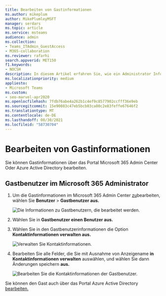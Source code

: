 ```yaml
---
title: Bearbeiten von Gastinformationen
ms.author: mikeplum
author: MikePlumleyMSFT
manager: serdars
ms.topic: article
ms.service: msteams
audience: admin
ms.collection:
- Teams_ITAdmin_GuestAccess
- M365-collaboration
ms.reviewer: rafarhi
search.appverid: MET150
f1.keywords:
- NOCSH
description: In diesem Artikel erfahren Sie, wie ein Administrator Informationen zu Gästen im Azure Active Directory kann.
ms.localizationpriority: medium
appliesto:
- Microsoft Teams
ms.custom:
- seo-marvel-apr2020
ms.openlocfilehash: 7fdb76abe4a262b1c4ef9c8577902ccfff36e9eb
ms.sourcegitcommit: 15e90083c47eb5bcb03ca80c2e83feffe67646f2
ms.translationtype: MT
ms.contentlocale: de-DE
ms.lasthandoff: 08/30/2021
ms.locfileid: "58730704"
---
```

# <a name="edit-guest-information"></a>Bearbeiten von Gastinformationen

Sie können Gastinformationen über das Portal Microsoft 365 Admin Center Oder Azure Active Directory bearbeiten.

## <a name="guest-users-in-the-microsoft-365-admin"></a>Gastbenutzer im Microsoft 365 Administrator

1. Um die Gastinformationen im Microsoft 365 Admin Center [zu](https://admin.microsoft.com)bearbeiten, wählen Sie **Benutzer**  >  **Gastbenutzer aus.**

   ![Die Informationen zu Gastbenutzern, die bearbeitet werden.](media/access-guest-user.png)

2. Wählen Sie in **Gastbenutzer einen Benutzer aus.**

3. Wählen Sie in den Gastbenutzerinformationen die Option **Kontaktinformationen verwalten aus.**

   ![Verwalten Sie Kontaktinformationen.](media/guest-user-data1.png)

4. Bearbeiten Sie alle Felder, die Sie mit Ausnahme von Anzeigename **in** **Kontaktinformationen verwalten** auswählen, und wählen Sie dann Änderungen speichern **aus.**

   ![Bearbeiten Sie die Kontaktinformationen der Gastbenutzer.](media/manage-guest-contact.png)

Sie können den Gast auch über das Portal Azure Active Directory [bearbeiten.](https://aad.portal.azure.com/#blade/Microsoft_AAD_IAM/UsersManagementMenuBlade/MsGraphUsers)
